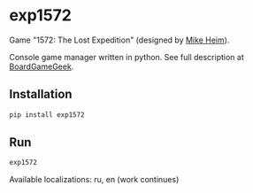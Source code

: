 # exp1572
Game "1572: The Lost Expedition" (designed by [Mike Heim](https://boardgamegeek.com/boardgamedesigner/87601/mike-heim)).

Console game manager written in python. See full description at [BoardGameGeek](https://boardgamegeek.com/boardgame/199269/1572-lost-expedition).

## Installation

```bash
pip install exp1572
```

## Run

```bash
exp1572
```

Available localizations: ru, en (work continues)
